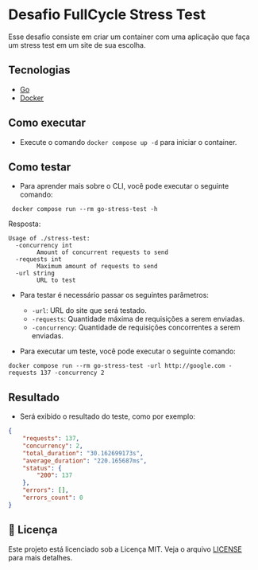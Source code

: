 # Desafio FullCycle Stress Test

Esse desafio consiste em criar um container com uma aplicação que faça um stress test em um site de sua escolha.

## Tecnologias

- [Go](https://go.dev/)
- [Docker](https://www.docker.com/)

## Como executar
- Execute o comando `docker compose up -d` para iniciar o container.

## Como testar
- Para aprender mais sobre o CLI, você pode executar o seguinte comando:

```docker
 docker compose run --rm go-stress-test -h 
```
Resposta:

```
Usage of ./stress-test:
  -concurrency int
        Amount of concurrent requests to send
  -requests int
        Maximum amount of requests to send
  -url string
        URL to test
```
- Para testar é necessário passar os seguintes parâmetros: 
  - `-url`: URL do site que será testado.
  - `-requests`: Quantidade máxima de requisições a serem enviadas.
  - `-concurrency`: Quantidade de requisições concorrentes a serem enviadas.

- Para executar um teste, você pode executar o seguinte comando:

```docker
docker compose run --rm go-stress-test -url http://google.com -requests 137 -concurrency 2 
```

## Resultado
- Será exibido o resultado do teste, como por exemplo:
```json
{
    "requests": 137,
    "concurrency": 2,
    "total_duration": "30.162699173s",
    "average_duration": "220.165687ms",
    "status": {
        "200": 137
    },
    "errors": [],
    "errors_count": 0
}
```
## 📝 Licença

Este projeto está licenciado sob a Licença MIT. Veja o arquivo [LICENSE](./LICENSE) para mais detalhes.